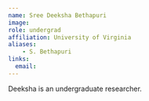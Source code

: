 ```yaml
---
name: Sree Deeksha Bethapuri
image:
role: undergrad
affiliation: University of Virginia
aliases: 
    - S. Bethapuri
links:
  email: 
---
```


Deeksha is an undergraduate researcher.
